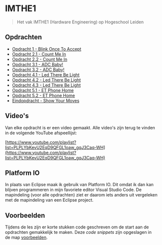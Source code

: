 # IMTHE1
> Het vak IMTHE1 (Hardware Engineering) op Hogeschool Leiden

## Opdrachten
* [Opdracht 1 - Blink Once To Accept][O1]
* [Opdracht 2.1 - Count Me In][O2_1]
* [Opdracht 2.2 - Count Me In][O2_2]
* [Opdracht 3.1 - ADC Baby!][O3_1]
* [Opdracht 3.2 - ADC Baby!][O3_2]
* [Opdracht 4.1 - Led There Be Light][O4_1]
* [Opdracht 4.2 - Led There Be Light][O4_2]
* [Opdracht 4.3 - Led There Be Light][O4_3]
* [Opdracht 5.1 - ET Phone Home][O5_1]
* [Opdracht 5.2 - ET Phone Home][O5_2]
* [Eindopdracht - Show Your Moves][EI]

## Video's

Van elke opdracht is er een video gemaakt. Alle video's zijn terug te vinden in de volgende YouTube afspeellijst:

[https://www.youtube.com/playlist?list=PLPLYbKevU2EqD9QFGL1oaw_gqJ3Caq-WH](https://www.youtube.com/playlist?list=PLPLYbKevU2EqD9QFGL1oaw_gqJ3Caq-WH)

## Platform IO

In plaats van Eclipse maak ik gebruik van Platform IO. Dit omdat ik dan kan blijven programmeren in mijn favoriete editor Visual Studio Code. De mapindeling (voor alle opdrachten) ziet er daarom iets anders uit vergeleken met de mapindeling van een Eclipse project.

## Voorbeelden

Tijdens de les zijn er korte stukken code geschreven om de start aan de opdrachten gemakkelijk te maken. Deze *code snippets* zijn opgeslagen in de map [voorbeelden](voorbeelden/).

[O1]: O1 "Opdracht 1 - Blink Once To Accept"
[O2_1]: O2_1 "Opdracht 2.1 - Count Me In"
[O2_2]: O2_2 "Opdracht 2.2 - Count Me In"
[O3_1]: O3_1 "Opdracht 3.1 - ADC Baby!"
[O3_2]: O3_2 "Opdracht 3.2 - ADC Baby!"
[O4_1]: O4_1 "Opdracht 4.1 - Led There Be Light"
[O4_2]: O4_2 "Opdracht 4.2 - Led There Be Light"
[O4_3]: O4_3 "Opdracht 4.3 - Led There Be Light"
[O5_1]: O5_1 "Opdracht 5.1 - ET Phone Home"
[O5_2]: O5_2 "Opdracht 5.2 - ET Phone Home"
[EI]: EI "Eindopdracht - Show Your Moves"
